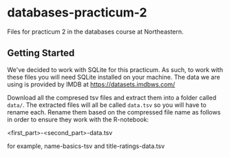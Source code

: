# databases-practicum-2
Files for practicum 2 in the databases course at Northeastern.

## Getting Started

We've decided to work with SQLite for this practicum. As such, to work with these files you will need SQLite installed on your machine. The data we are using is provided by IMDB at https://datasets.imdbws.com/ 

Download all the compresed tsv files and extract them into a folder called `data/`. The extracted files will all be called `data.tsv` so you will have to rename each. Rename them based on the compressed file name as follows in order to ensure they work with the R-notebook:

<first_part>-<second_part>-data.tsv

for example, name-basics-tsv and title-ratings-data.tsv
